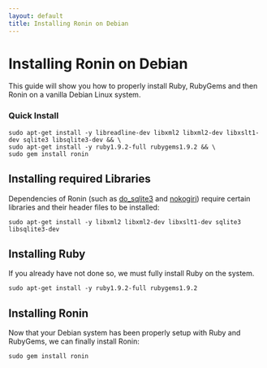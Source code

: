 ```yaml
---
layout: default
title: Installing Ronin on Debian
---
```


# Installing Ronin on Debian

This guide will show you how to properly install Ruby, RubyGems and then
Ronin on a vanilla Debian Linux system.

### Quick Install

    sudo apt-get install -y libreadline-dev libxml2 libxml2-dev libxslt1-dev sqlite3 libsqlite3-dev && \
    sudo apt-get install -y ruby1.9.2-full rubygems1.9.2 && \
    sudo gem install ronin

## Installing required Libraries

Dependencies of Ronin (such as [do_sqlite3] and [nokogiri]) require certain
libraries and their header files to be installed:

    sudo apt-get install -y libxml2 libxml2-dev libxslt1-dev sqlite3 libsqlite3-dev

## Installing Ruby

If you already have not done so, we must fully install Ruby on the system.

    sudo apt-get install -y ruby1.9.2-full rubygems1.9.2

## Installing Ronin

Now that your Debian system has been properly setup with Ruby and RubyGems,
we can finally install Ronin:

    sudo gem install ronin

[do_sqlite3]: http://rubygems.org/gems/do_sqlite3
[nokogiri]: http://rubygems.org/gems/nokogiri
